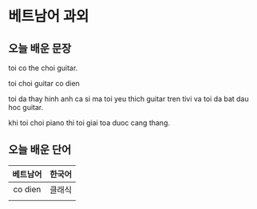 # 베트남어 과외

## 오늘 배운 문장
toi co the choi guitar.

toi choi guitar co dien

toi da thay hinh anh ca si ma toi yeu thich guitar tren tivi va toi da bat dau hoc guitar.

khi toi choi piano thi toi giai toa duoc cang thang.






## 오늘 배운 단어
| 베트남어 | 한국어 |
|:--:|:--:|
|co dien|클래식|
|||